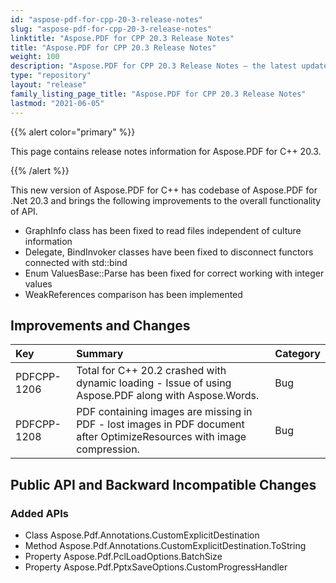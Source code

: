 ```yaml
---
id: "aspose-pdf-for-cpp-20-3-release-notes"
slug: "aspose-pdf-for-cpp-20-3-release-notes"
linktitle: "Aspose.PDF for CPP 20.3 Release Notes"
title: "Aspose.PDF for CPP 20.3 Release Notes"
weight: 100
description: "Aspose.PDF for CPP 20.3 Release Notes – the latest updates and fixes."
type: "repository"
layout: "release"
family_listing_page_title: "Aspose.PDF for CPP 20.3 Release Notes"
lastmod: "2021-06-05"
---
```


{{% alert color="primary" %}}

This page contains release notes information for Aspose.PDF for C++ 20.3.

{{% /alert %}}

This new version of Aspose.PDF for C++ has codebase of Aspose.PDF for .Net 20.3 and brings the following improvements to the overall functionality of API.

- GraphInfo class has been fixed to read files independent of culture information
- Delegate, BindInvoker classes have been fixed to disconnect functors connected with std::bind
- Enum ValuesBase::Parse has been fixed for correct working with integer values
- WeakReferences comparison has been implemented
## **Improvements and Changes**

|**Key**|**Summary**|**Category**|
| :- | :- | :- |
|PDFCPP-1206|Total for C++ 20.2 crashed with dynamic loading - Issue of using Aspose.PDF along with Aspose.Words.|Bug|
|PDFCPP-1208|PDF containing images are missing in PDF - lost images in PDF document after OptimizeResources with image compression.|Bug|
## **Public API and Backward Incompatible Changes**
### **Added APIs**
- Class Aspose.Pdf.Annotations.CustomExplicitDestination         
- Method Aspose.Pdf.Annotations.CustomExplicitDestination.ToString
- Property Aspose.Pdf.PclLoadOptions.BatchSize                      
- Property Aspose.Pdf.PptxSaveOptions.CustomProgressHandler

